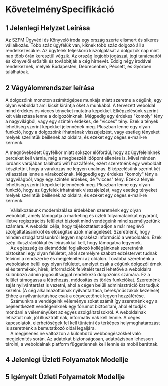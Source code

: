 ﻿# KövetelménySpecifikáció

## 1 Jelenlegi Helyzet Leírása

Az SZFM Ügyvédi és Könyvelő iroda egy ország szerte elismert és sikeres vállalkozás. Több száz ügyfélük van, kiknek több száz dolgozó áll a rendelkezésükre.
Az ügyfelek teljeskörű kiszolgálását a dolgozók nap mint nap több órán keresztül végzik. Az ország legjobb jogászai, jogi tanácsadói és könyvelői erősítik és továbbítják a cég hírnevét.
Eddig négy írodával rendelkeznek, melyek Budapesten, Debrecenben, Pécsett, és Győrben találhatóak. 

## 2 Vágyálomrendszer leírása

A dolgozóink monoton számítógépes munkája miatt szeretne a cégünk, egy olyan weboldalt ami kicsit kirántja őket a munkából. A tervezett weboldal mind érdekes és vicces tényeket mutatna képekkel.
Elképzelésünk szerint két választása lenne a dolgozóinknak. Mégpedig egy érdekes "komoly" tény a nagyvilágból, vagy egy szintén érdekes, de "vicces" tény. Ezek a tények lehetőség szerint képekkel jelennének meg.
Pluszban lenne egy olyan funkció, hogy a dolgozóink írhatnának visszajelzést, vagy esetleg tényeket melyek szerintük beillenek az oldalra, és ezeket egy céges e-mail-re kérnénk.

A megnövekedett ügyfélkör miatt sokszor előfordúl, hogy az ügyfeleinknek perceket kell várnia, még a megbeszélt időpont ellenére is. Mivel minden iordánk várójában található wifi hozzáférés, ezért szeretnénk egy weboldalt készítettni, hogy a várakozás ne legyen unalmas.
Elképzelésünk szerint két választása lenne a várakozóknak. Mégpedig egy érdekes "komoly" tény a nagyvilágból, vagy egy szintén érdekes, de "vicces" tény. Ezek a tények lehetőség szerint képekkel jelennének meg.
Pluszban lenne egy olyan funkció, hogy az ügyfelek írhatnának visszajelzést, vagy esetleg tényeket melyek szerintük beillenek az oldalra, és ezeket egy céges e-mail-re kérnénk.

&nbsp;&nbsp;&nbsp;&nbsp;Vállalkozásunk modernizálása érdekében szeretnénk egy olyan weboldalt, amely támogatja a marketing és üzleti folyamatainkat egyaránt, illetve regisztrációs felületet biztosít mind vendégeink mind személyzetünk számára. A weboldal célja, hogy tájékoztatást adjon a már meglévő szolgáltatásainkról és elősegítse azok managelését. Szeretnénk, hogy minden szolgáltatásunkról legyen naprakész információ a weboldalon. Ezek szép illusztrációkkal és leírásokkal kell, hogy támogatva legyenek.  
&nbsp;&nbsp;&nbsp;&nbsp;Az egészség és életmóddal foglalkozó kollégáinknak szeretnénk biztosítani egy olyan felületet, ahol személyre szabott edzéstervet tudnak felvinni a rendszerbe és megjeleníteni az oldalon. Továbbá szeretnénk a weboldalon belül egy olyan felületet, amelyet csak a cégünk dolgozói érnek el és termékek, hírek, információk felvitelét teszi lehetővé a weboldalra különböző admin jogosultsággal rendelkező dolgozóink számára. Ez a felület támogassa a létrehozás, módosítás és törlés funkciókat. Szeretnénk saját nyilvántartást is vezetni, ahol a cégen belüli adminisztráció kat tudjuk kezelni. (A cég alkalmazottainak nyilvántartása, bérek/műszakok kezelése) Ehhez a nyilvántartáshoz csak a cégvezetőnek legyen hozzáférése.  
&nbsp;&nbsp;&nbsp;&nbsp;Számunkra a vendégeink véleménye sokat számít így szeretnénk egy a bejelentkezett vendégeinknek egy fórumot biztosítani, ahol el tudják mondani a véleményüket az egyes szolgáltatásokról. A weboldalnak letisztult nak, jól illusztrált nak, informatív nak kell lennie. A céges kapcsolatok, elérhetőségek fel kell tüntetni és térképes helymeghatározást is szeretnénk a bemutatkozó oldal legaljára.  
&nbsp;&nbsp;&nbsp;&nbsp;A megjelenés ne változzon a különböző webböngészőkkel való megjelenítés során.
Az adatokat biztonságosan, adatbázisban lehessen tárolni, a weboldalnak platform függetlennek kell lennie és mobil barátnak. 

## 4 Jelenlegi Üzleti Folyamatok Modellje



## 5 Igényelt Üzleti Folyamatok Modellje
